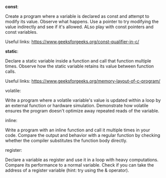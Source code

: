 
**const**:

Create a program where a variable is declared as const and attempt to modify its value. Observe what happens. Use a pointer to try modifying the value indirectly and see if it's allowed. ALso play with const pointers and const variables. 

Useful links: https://www.geeksforgeeks.org/const-qualifier-in-c/

**static**:

Declare a static variable inside a function and call that function multiple times. Observe how the static variable retains its value between function calls.

Useful links: https://www.geeksforgeeks.org/memory-layout-of-c-program/

volatile:

Write a program where a volatile variable's value is updated within a loop by an external function or hardware simulation. Demonstrate how volatile ensures the program doesn't optimize away repeated reads of the variable.

inline:

Write a program with an inline function and call it multiple times in your code. Compare the output and behavior with a regular function by checking whether the compiler substitutes the function body directly.

register:

Declare a variable as register and use it in a loop with heavy computations. Compare its performance to a normal variable.
Check if you can take the address of a register variable (hint: try using the & operator).
